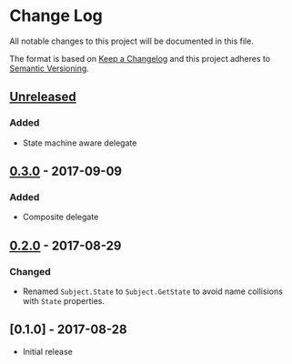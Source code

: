 # Change Log


All notable changes to this project will be documented in this file.

The format is based on [Keep a Changelog](http://keepachangelog.com/en/1.0.0/)
and this project adheres to [Semantic Versioning](http://semver.org/spec/v2.0.0.html).


## [Unreleased]

### Added

- State machine aware delegate


## [0.3.0] - 2017-09-09

### Added

- Composite delegate


## [0.2.0] - 2017-08-29

### Changed

- Renamed `Subject.State` to `Subject.GetState` to avoid name collisions with `State` properties.


## [0.1.0] - 2017-08-28

- Initial release


[Unreleased]: https://github.com/goph/fsm/compare/v0.3.0...HEAD
[0.3.0]: https://github.com/goph/fsm/compare/v0.2.0...v0.3.0
[0.2.0]: https://github.com/goph/fsm/compare/v0.1.0...v0.2.0
